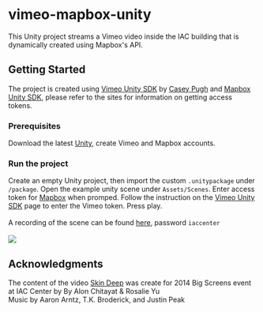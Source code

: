 # vimeo-mapbox-unity
This Unity project streams a Vimeo video inside the IAC building that is dynamically created using Mapbox's API.
## Getting Started
The project is created using [Vimeo Unity SDK](https://github.com/vimeo/vimeo-unity-sdk) by [Casey Pugh](https://github.com/caseypugh) and [Mapbox Unity SDK](https://www.mapbox.com/unity/), please refer to the sites for information on getting access tokens. 
### Prerequisites
Download the latest [Unity](https://unity3d.com/), create Vimeo and Mapbox accounts.
### Run the project
Create an empty Unity project, then import the custom `.unitypackage` under `/package`. Open the example unity scene under `Assets/Scenes`. Enter access token for [Mapbox](https://www.mapbox.com/unity/) when promped. Follow the instruction on the [Vimeo Unity SDK](https://github.com/vimeo/vimeo-unity-sdk) page to enter the Vimeo token. Press play.
<br>
<br>A recording of the scene can be found [here](https://vimeo.com/256332666), password `iaccenter`
<br>
<br><img src="https://github.com/rosalieyu/vimeo-mapbox-unity/blob/master/Images/v2.gif" />
## Acknowledgments
The content of the video [Skin Deep](https://vimeo.com/256247770) was create for 2014 Big Screens event at IAC Center by By Alon Chitayat & Rosalie Yu
<br>Music by Aaron Arntz, T.K. Broderick, and Justin Peak
